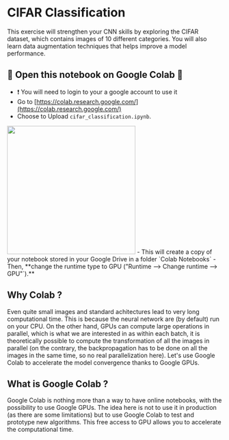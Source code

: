 # CIFAR Classification
This exercise will strengthen your CNN skills by exploring the CIFAR dataset, which contains images of 10 different categories. You will also learn data augmentation techniques that helps improve a model performance.

## 🚨 Open this notebook on Google Colab 🚨
- ❗️ You will need to login to your a google account to use it
- Go to [https://colab.research.google.com/](https://colab.research.google.com/)
- Choose to Upload `cifar_classification.ipynb`. 
 <img src='' width=300>
- This will create a copy of your notebook stored in your Google Drive in a folder `Colab Notebooks`
- Then, **change the runtime type to GPU ("Runtime --> Change runtime --> GPU"`).**


## Why Colab ?
Even quite small images and standard achitectures lead to very long computational time. This is because the neural network are (by default) run on your CPU. On the other hand, GPUs can compute large operations in parallel, which is what we are interested in as within each batch, it is theoretically possible to compute the transformation of all the images in parallel (on the contrary, the backpropagation has to be done on all the images in the same time, so no real parallelization here). Let's use Google Colab to accelerate the model convergence thanks to Google GPUs.

## What is Google Colab ?

Google Colab is nothing more than a way to have online notebooks, with the possibility to use Google GPUs. The idea here is not to use it in production (as there are some limitations) but to use Google Colab to test and prototype new algorithms. This free access to GPU allows you to accelerate the computational time. 

